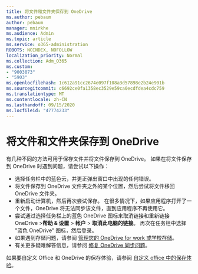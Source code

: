 ```yaml
---
title: 将文件和文件夹保存到 OneDrive
ms.author: pebaum
author: pebaum
manager: mnirkhe
ms.audience: Admin
ms.topic: article
ms.service: o365-administration
ROBOTS: NOINDEX, NOFOLLOW
localization_priority: Normal
ms.collection: Adm_O365
ms.custom:
- "9003073"
- "5903"
ms.openlocfilehash: 1c612a91cc2674e097f108a3d57898e2b24e901b
ms.sourcegitcommit: c6692ce0fa1358ec3529e59ca0ecdfdea4cdc759
ms.translationtype: MT
ms.contentlocale: zh-CN
ms.lasthandoff: 09/15/2020
ms.locfileid: "47774233"
---
```

# <a name="saving-files-and-folders-to-onedrive"></a>将文件和文件夹保存到 OneDrive

有几种不同的方法可用于保存文件并将文件保存到 OneDrive。 如果在将文件保存到 OneDrive 时遇到问题，请尝试以下操作：

- 选择任务栏中的蓝色云，并更正弹出窗口中出现的任何错误。
- 将文件保存到 OneDrive 文件夹之外的某个位置，然后尝试将文件移回 OneDrive 文件夹。
- 重新启动计算机，然后再次尝试保存。 在很多情况下，如果应用程序打开了一个文件，OneDrive 将无法同步该文件，直到应用程序不再使用它。    
- 尝试通过选择任务栏上的蓝色 OneDrive 图标来取消链接和重新链接 OneDrive >**帮助 & 设置**  >  **帐户**  >  **取消此电脑的链接**。 再次在任务栏中选择 "蓝色 OneDrive" 图标，然后登录。
- 如果遇到存储问题，请参阅 [管理您的 OneDrive for work 或学校存储](https://support.microsoft.com/office/manage-your-onedrive-for-work-or-school-storage-31519161-059c-4764-b6f8-f5cd29f7fe68)。
- 有关更多疑难解答信息，请参阅 [修复 OneDrive 同步问题](https://docs.microsoft.com/alchemyinsights/fix-onedrive-sync-issues)。  

如果要自定义 Office 和 OneDrive 的保存体验，请参阅 [自定义 office 中的保存体验](https://support.microsoft.com/office/customize-the-save-experience-in-office-786200a7-f5f2-4d26-a3ae-b78c60dd5d3b)。
